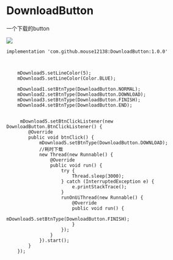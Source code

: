 # DownloadButton
一个下载的button


![](https://i.imgur.com/s6sPwqR.gif)

    implementation 'com.github.mouse12138:DownloadButton:1.0.0'


    
        mDownload5.setLineColor(5);
        mDownload5.setLineColor(Color.BLUE);
        
        mDownload1.setBtnType(DownloadButton.NORMAL);
        mDownload2.setBtnType(DownloadButton.DOWNLOAD);
        mDownload3.setBtnType(DownloadButton.FINISH);
        mDownload4.setBtnType(DownloadButton.END);
        
        
         mDownload5.setBtnClickListener(new DownloadButton.BtnClickListener() {
            @Override
            public void btnClick() {
                mDownload5.setBtnType(DownloadButton.DOWNLOAD);
                //耗时下载
                new Thread(new Runnable() {
                    @Override
                    public void run() {
                        try {
                            Thread.sleep(3000);
                        } catch (InterruptedException e) {
                            e.printStackTrace();
                        }
                        runOnUiThread(new Runnable() {
                            @Override
                            public void run() {
                                mDownload5.setBtnType(DownloadButton.FINISH);
                            }
                        });
                    }
                }).start();
            }
        });
